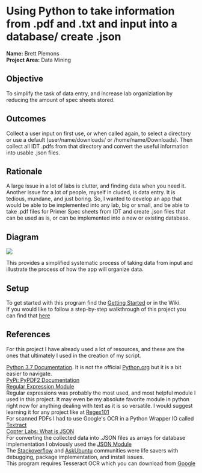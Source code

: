 # Using Python to take information from .pdf and .txt and input into a database/ create .json
**Name:** Brett Plemons 
<br/>
**Project Area:** Data Mining

## Objective
To simplify the task of data entry, and increase lab organiziation by reducing the amount of spec sheets stored.

## Outcomes
Collect a user input on first use, or when called again, to select a directory or use a default (user/name/downloads/ or /home/name/Downloads). Then collect all IDT .pdfs from that directory and convert the useful information into usable .json files.

## Rationale
A large issue in a lot of labs is clutter, and finding data when you need it. Another issue for a lot of people, myself in cluded, is data entry. It is tedious, mundane, and just boring. So, I wanted to develop an app that would be able to be implemented into any lab, big or small, and be able to take .pdf files for Primer Spec sheets from IDT and create .json files that can be used as is, or can be implemented into a new or existing database.

## Diagram
<img src="https://github.com/KaynRyu/semesterProject/blob/master/semesterprojectdiagram.JPG"/>

This provides a simplified systematic process of taking data from input and illustrate the process of how the app will organize data.

## Setup
To get started with this program find the [Getting Started](https://github.com/KaynRyu/semesterProject/wiki/Getting-Started) or in the Wiki.
</br>
If you would like to follow a step-by-step walkthrough of this project you can find that [here](https://github.com/KaynRyu/semesterProject/blob/master/WalkthroughIDTtoJSON.ipynb)

## References
For this project I have already used a lot of resources, and these are the ones that ultimately I used in the creation of my script.

[Python 3.7 Documentation](https://www.programiz.com/python-programming/methods/string/index). It is not the official [Python.org](python.org) but it is a bit easier to navigate.
<br>
[PyPi: PyPDF2 Documentation](https://pypi.org/project/PyPDF2/)
<br>
[Regular Expression Module](https://docs.python.org/3/library/re.html)
<br>
Regular expressions was probably the most used, and most helpful module I used in this project. It may even be my absolute favorite module in python right now for anything dealing with text as it is so versatile. I would suggest learning it for any project like at [Regex101](https://regex101.com/r/mH2mnK/2)
<br>
For scanned PDFs I had to use Google's OCR in a Python Wrapper IO called [Textract](https://textract.readthedocs.io/en/stable/)
<br>
[Copter Labs: What is JSON](https://www.copterlabs.com/json-what-it-is-how-it-works-how-to-use-it/)
<br>
For converting the collected data into .JSON files as arrays for database implementation I obviously used the [JSON Module](https://docs.python.org/3/library/json.html)
<br>
The [Stackoverflow](www.stackoverflow.com) and [AskUbuntu](www.askubuntu.com) communities were life savers with debugging, package implementation, and install issues.
</br>
This program requires Tesseract OCR which you can download from [Google](https://github.com/tesseract-ocr/tesseract)
